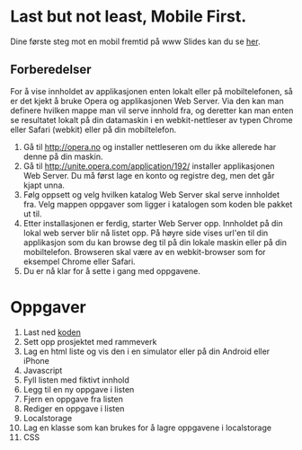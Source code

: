 # Last but not least, Mobile First.
 Dine første steg mot en mobil fremtid på www
 Slides kan du se [her](http://erlendfh.github.com/bekk-jskurs).

## Forberedelser

For å vise innholdet av applikasjonen enten lokalt eller på mobiltelefonen, så er det kjekt å bruke Opera og applikasjonen Web Server. Via den kan man definere hvilken mappe man vil serve innhold fra, og deretter kan man enten se resultatet lokalt på din datamaskin i en webkit-nettleser av typen Chrome eller Safari (webkit) eller på din mobiltelefon. 

1. Gå til http://opera.no og installer nettleseren om du ikke allerede har denne på din maskin.
2. Gå til http://unite.opera.com/application/192/ installer applikasjonen Web Server. Du må først lage en konto og registre deg, men det går kjapt unna.
3. Følg oppsett og velg hvilken katalog Web Server skal serve innholdet fra. Velg mappen oppgaver som ligger i katalogen som koden ble pakket ut til. 
4. Etter installasjonen er ferdig, starter Web Server opp. Innholdet på din lokal web server blir nå listet opp. På høyre side vises url'en til din applikasjon som du kan browse deg til på din lokale maskin eller på din mobiltelefon. Browseren skal være av en webkit-browser som for eksempel Chrome eller Safari.
5. Du er nå klar for å sette i gang med oppgavene.
		
# Oppgaver
1. Last ned [koden](https://github.com/erlendfh/bekk-jskurs/zipball/master) 
2.  Sett opp prosjektet med rammeverk
3. Lag en html liste og vis den i en simulator eller på din Android eller iPhone
4. Javascript
5. Fyll listen med fiktivt innhold
6. Legg til en ny oppgave i listen
7. Fjern en oppgave fra listen
8. Rediger en oppgave i listen
9. Localstorage
10. Lag en klasse som kan brukes for å lagre oppgavene i localstorage
11. CSS
